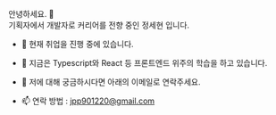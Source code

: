 안녕하세요. 👋 <br>
기획자에서 개발자로 커리어를 전향 중인 정세현 입니다. <br>

- 🔭 현재 취업을 진행 중에 있습니다.

- 🌱 지금은 Typescript와 React 등 프론트엔드 위주의 학습을 하고 있습니다.

- 💬 저에 대해 궁금하시다면 아래의 이메일로 연락주세요.

- 📫 연락 방법 : jpp901220@gmail.com
